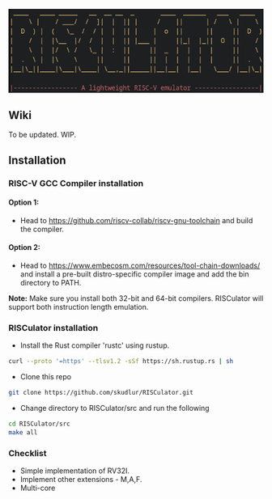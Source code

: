 <p align="center">
  <img src="https://github.com/skudlur/RISCulator/blob/main/src/assets/RISCulator_logo_gh.png" />
</p>

## Wiki
To be updated. WIP.

## Installation

### RISC-V GCC Compiler installation

#### Option 1:
- Head to https://github.com/riscv-collab/riscv-gnu-toolchain and build the compiler.

#### Option 2:
- Head to https://www.embecosm.com/resources/tool-chain-downloads/ and install a pre-built distro-specific compiler image and add the bin directory to PATH.

**Note:** Make sure you install both 32-bit and 64-bit compilers. RISCulator will support both instruction length emulation. 

### RISCulator installation
- Install the Rust compiler 'rustc' using rustup.

```bash
curl --proto '=https' --tlsv1.2 -sSf https://sh.rustup.rs | sh
```
- Clone this repo 

```bash
git clone https://github.com/skudlur/RISCulator.git
```
- Change directory to RISCulator/src and run the following

```bash
cd RISCulator/src
make all
```

### Checklist
- Simple implementation of RV32I.
- Implement other extensions - M,A,F.
- Multi-core
